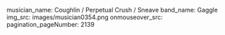 musician_name: Coughlin / Perpetual Crush / Sneave
band_name: Gaggle
img_src: images/musician0354.png
onmouseover_src: 
pagination_pageNumber: 2139